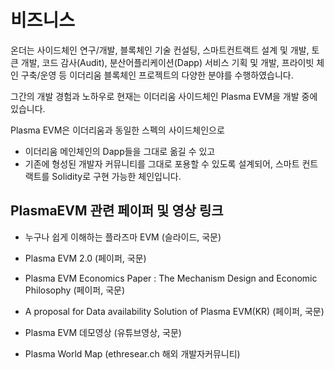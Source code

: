 
# 비즈니스

온더는 사이드체인 연구/개발, 블록체인 기술 컨설팅, 스마트컨트랙트 설계 및 개발, 토큰 개발, 코드 감사(Audit),
분산어플리케이션(Dapp) 서비스 기획 및 개발, 프라이빗 체인 구축/운영 등 이더리움 블록체인 프로젝트의 다양한 분야를 수행하였습니다.

그간의 개발 경험과 노하우로 현재는 이더리움 사이드체인 Plasma EVM을 개발 중에 있습니다.

Plasma EVM은 이더리움과 동일한 스펙의 사이드체인으로
* 이더리움 메인체인의 Dapp들을 그대로 옮길 수 있고
* 기존에 형성된 개발자 커뮤니티를 그대로 포용할 수 있도록 설계되어, 스마트 컨트랙트를 Solidity로 구현 가능한 체인입니다.

## PlasmaEVM 관련 페이퍼 및 영상 링크
+ 누구나 쉽게 이해하는 플라즈마 EVM (슬라이드, 국문)

+ Plasma EVM 2.0 (페이퍼, 국문)

+ Plasma EVM Economics Paper : The Mechanism Design and Economic Philosophy (페이퍼, 국문)

+ A proposal for Data availability Solution of Plasma EVM(KR) (페이퍼, 국문)

+ Plasma EVM 데모영상 (유튜브영상, 국문)

+ Plasma World Map (ethresear.ch 해외 개발자커뮤니티)   
